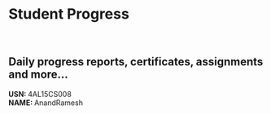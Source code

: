 # Student Progress
<br>

## Daily progress reports, certificates, assignments and more...

<b> USN: </b> 4AL15CS008    <br>
<b> NAME: </b>  AnandRamesh
